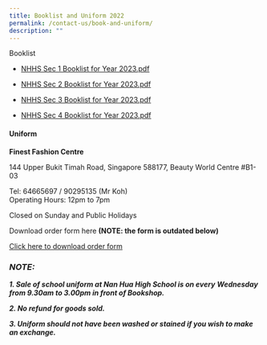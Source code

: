 ```yaml
---
title: Booklist and Uniform 2022
permalink: /contact-us/book-and-uniform/
description: ""
---
```

Booklist

  


*   [NHHS Sec 1 Booklist for Year 2023.pdf](/files/NHHS%20Sec%201%20Booklist%20for%20Year%202023.pdf)  
    
*   [NHHS Sec 2 Booklist for Year 2023.pdf](/files/NHHS%20Sec%202%20Booklist%20for%20Year%202023.pdf)  
    
*   [NHHS Sec 3 Booklist for Year 2023.pdf](/files/NHHS%20Sec%203%20Booklist%20for%20Year%202023.pdf)  
    
*   [NHHS Sec 4 Booklist for Year 2023.pdf](/files/NHHS%20Sec%204%20Booklist%20for%20Year%202023.pdf)
  

  

#### Uniform


**Finest Fashion Centre**

144 Upper Bukit Timah Road, Singapore 588177, Beauty World Centre #B1-03 

Tel: 64665697 / 90295135 (Mr Koh)   
Operating Hours: 12pm to 7pm

Closed on Sunday and Public Holidays

  

Download order form here  **(NOTE: the form is outdated below)**

[Click here to download order form](/files/NHHS%20uniform%20list%202021-2022.pdf)  


### _**NOTE:**_

_**1\. Sale of school uniform at Nan Hua High School is on every** **Wednesday from 9.30am to 3.00pm in front of Bookshop.**_

_**2\. No refund for goods sold.**_

_**3\. Uniform should not have been washed or stained if you wish to make an exchange.**_